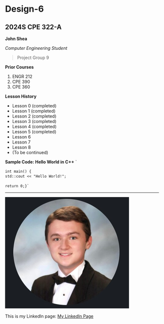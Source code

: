 # Design-6
## 2024S CPE 322-A 

**John Shea**

*Computer Engineering Student*

> Project Group 9

**Prior Courses**
1. ENGR 212
2. CPE 390
3. CPE 360

**Lesson History**
- Lesson 0 (completed)
- Lesson 1 (completed)
- Lesson 2 (completed)
- Lesson 3 (completed)
- Lesson 4 (completed)
- Lesson 5 (completed)
- Lesson 6
- Lesson 7
- Lesson 8
- (To be continued)


**Sample Code: Hello World in C++**
` 

    int main() {
    std::cout << "Hello World!";
   
    return 0;}`

---

![Portrait](images/selfPortrait.jpg)

This is my LinkedIn page: [My LinkedIn Page](https://www.linkedin.com/in/john-shea-a608351a6/)



